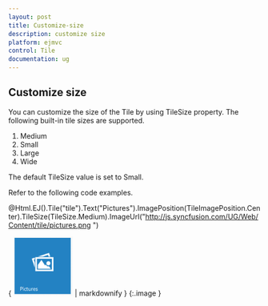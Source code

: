 ```yaml
---
layout: post
title: Customize-size
description: customize size
platform: ejmvc
control: Tile
documentation: ug
---
```


## Customize size

You can customize the size of the Tile by using TileSize property. The following built-in tile sizes are supported.

1. Medium
2. Small
3. Large
4. Wide

The default TileSize value is set to Small.

Refer to the following code examples.



@Html.EJ().Tile("tile").Text("Pictures").ImagePosition(TileImagePosition.Center).TileSize(TileSize.Medium).ImageUrl("http://js.syncfusion.com/UG/Web/Content/tile/pictures.png ")





{ ![](Customize-size_images/Customize-size_img1.png) | markdownify }
{:.image }


